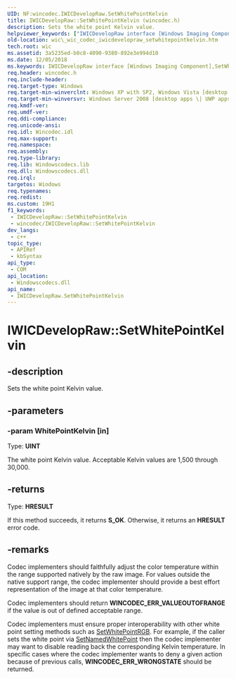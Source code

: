 ```yaml
---
UID: NF:wincodec.IWICDevelopRaw.SetWhitePointKelvin
title: IWICDevelopRaw::SetWhitePointKelvin (wincodec.h)
description: Sets the white point Kelvin value.
helpviewer_keywords: ["IWICDevelopRaw interface [Windows Imaging Component]","SetWhitePointKelvin method","IWICDevelopRaw.SetWhitePointKelvin","IWICDevelopRaw::SetWhitePointKelvin","SetWhitePointKelvin","SetWhitePointKelvin method [Windows Imaging Component]","SetWhitePointKelvin method [Windows Imaging Component]","IWICDevelopRaw interface","_wic_codec_iwicdevelopraw_setwhitepointkelvin","wic._wic_codec_iwicdevelopraw_setwhitepointkelvin","wincodec/IWICDevelopRaw::SetWhitePointKelvin"]
old-location: wic\_wic_codec_iwicdevelopraw_setwhitepointkelvin.htm
tech.root: wic
ms.assetid: 3a5235ed-b0c8-4090-9380-892e3e994d10
ms.date: 12/05/2018
ms.keywords: IWICDevelopRaw interface [Windows Imaging Component],SetWhitePointKelvin method, IWICDevelopRaw.SetWhitePointKelvin, IWICDevelopRaw::SetWhitePointKelvin, SetWhitePointKelvin, SetWhitePointKelvin method [Windows Imaging Component], SetWhitePointKelvin method [Windows Imaging Component],IWICDevelopRaw interface, _wic_codec_iwicdevelopraw_setwhitepointkelvin, wic._wic_codec_iwicdevelopraw_setwhitepointkelvin, wincodec/IWICDevelopRaw::SetWhitePointKelvin
req.header: wincodec.h
req.include-header: 
req.target-type: Windows
req.target-min-winverclnt: Windows XP with SP2, Windows Vista [desktop apps \| UWP apps]
req.target-min-winversvr: Windows Server 2008 [desktop apps \| UWP apps]
req.kmdf-ver: 
req.umdf-ver: 
req.ddi-compliance: 
req.unicode-ansi: 
req.idl: Wincodec.idl
req.max-support: 
req.namespace: 
req.assembly: 
req.type-library: 
req.lib: Windowscodecs.lib
req.dll: Windowscodecs.dll
req.irql: 
targetos: Windows
req.typenames: 
req.redist: 
ms.custom: 19H1
f1_keywords:
 - IWICDevelopRaw::SetWhitePointKelvin
 - wincodec/IWICDevelopRaw::SetWhitePointKelvin
dev_langs:
 - c++
topic_type:
 - APIRef
 - kbSyntax
api_type:
 - COM
api_location:
 - Windowscodecs.dll
api_name:
 - IWICDevelopRaw.SetWhitePointKelvin
---
```


# IWICDevelopRaw::SetWhitePointKelvin


## -description

Sets the white point Kelvin value.

## -parameters

### -param WhitePointKelvin [in]

Type: <b>UINT</b>

The white point Kelvin value. Acceptable Kelvin values are 1,500 through 30,000.

## -returns

Type: <b>HRESULT</b>

If this method succeeds, it returns <b xmlns:loc="http://microsoft.com/wdcml/l10n">S_OK</b>. Otherwise, it returns an <b xmlns:loc="http://microsoft.com/wdcml/l10n">HRESULT</b> error code.

## -remarks

Codec implementers should faithfully adjust the color temperature within the range supported natively by the raw image. For values outside the native support range, the codec implementer should provide a best effort representation of the image at that color temperature.

Codec implementers should return <b>WINCODEC_ERR_VALUEOUTOFRANGE</b> if the value is out of defined acceptable range.

Codec implementers must ensure proper interoperability with other white point setting methods such as <a href="/windows/desktop/api/wincodec/nf-wincodec-iwicdevelopraw-setwhitepointrgb">SetWhitePointRGB</a>. For example, if the caller sets the white point via <a href="/windows/desktop/api/wincodec/nf-wincodec-iwicdevelopraw-setnamedwhitepoint">SetNamedWhitePoint</a> then the codec implementer may want to disable reading back the corresponding Kelvin temperature. In specific cases where the codec implementer wants to deny a given action because of previous calls, <b>WINCODEC_ERR_WRONGSTATE</b> should be returned.